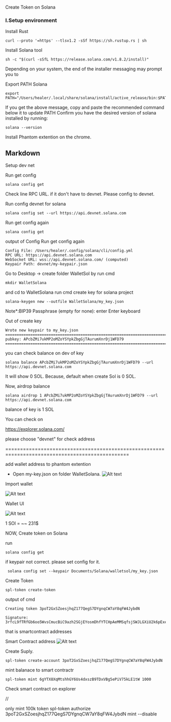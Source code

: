 
###
Create Token on Solana
### I.Setup environment
Install Rust
```
curl --proto '=https' --tlsv1.2 -sSf https://sh.rustup.rs | sh
```
Install Solana tool

```
sh -c "$(curl -sSfL https://release.solana.com/v1.8.2/install)"

```
Depending on your system, the end of the installer messaging may prompt you to

Export PATH Solana
```
export PATH="/Users/healer/.local/share/solana/install/active_release/bin:$PATH"
```
If you get the above message, copy and paste the recommended command below it to update PATH
Confirm you have the desired version of solana installed by running:

```
solana --version
```

Install Phantom extention on the chrome.

## Markdown
Setup dev net

Run get config
```
solana config get
```

Check line RPC URL. if it don't have to devnet. Please config to devnet.

Run config devnet for solana
```
solana config set --url https://api.devnet.solana.com
```
Run get config again
```
solana config get
```

output of Config
Run get config again
```
Config File: /Users/healer/.config/solana/cli/config.yml
RPC URL: https://api.devnet.solana.com
WebSocket URL: wss://api.devnet.solana.com/ (computed)
Keypair Path: devnet/my-keypair.json
```

Go to Desktop -> create folder WalletSol by run cmd
```
mkdir WalletSolana
```

and cd to WalletSolana
run cmd create key for solana project

```
solana-keygen new --outfile WalletSolana/my_key.json
```

Note*:BIP39 Passphrase (empty for none):  enter Enter keyboard

Out of create key

```
Wrote new keypair to my_key.json
===========================================================================
pubkey: APcbZMi7ukMP2oMZoYSYpkZbgGjTAurumXnrDj1WFD79
===========================================================================
```
you can check balance on dev of key

```
solana balance APcbZMi7ukMP2oMZoYSYpkZbgGjTAurumXnrDj1WFD79 --url https://api.devnet.solana.com
```
It will show 0 SOL. Because, default when create Sol is 0 SOL.

Now, airdrop balance

```
solana airdrop 1 APcbZMi7ukMP2oMZoYSYpkZbgGjTAurumXnrDj1WFD79 --url https://api.devnet.solana.com
```
balance of key is 1 SOL

You can check on

https://explorer.solana.com/

please choose "devnet" for check address

================================================================================================

add wallet address to phantom extention

- Open my-key.json on folder WalletSolana.
![Alt text](key_json.png "Title")


Import wallet

![Alt text](import_wallet.png "Title")


Wallet UI

![Alt text](wallet_ui.png "Title")

1 SOl = ~~ 231$

NOW, Create token on Solana

run
```
solana config get
```

if keypair not correct. please set config for it.

```
 solana config set --keypair Documents/Solana/walletsol/my_key.json
```


Create Token
```
spl-token create-token
```

output of cmd

```
Creating token 3poT2GxSZoesjhqZ177QegS7DYgnqCW7aY8qFW4JybdN

Signature: 3rfcL9fTRfGb6oo5WvsCmucBiC9azh2SGjEYosmDhfYTCHpAeMMSqfsjSWJLGXiU2k6pExejHyMVyx2KJmfPhQuZ
```

that is smartcontract addresses

Smart Contract address
![Alt text](smart_contract.png "Title")

Create Suply.


```
spl-token create-account 3poT2GxSZoesjhqZ177QegS7DYgnqCW7aY8qFW4JybdN
```

mint balanace to smart contractr

```
spl-token mint 6gYTX8XqMtshhGY6Us4dxszB9TDxVBg5ePiV75kLE1tW 1000
```

Check smart contract on explorer

//

only mint 100k token
spl-token authorize 3poT2GxSZoesjhqZ177QegS7DYgnqCW7aY8qFW4JybdN mint --disable
